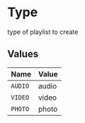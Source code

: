 # Type

type of playlist to create


## Values

| Name    | Value   |
| ------- | ------- |
| `AUDIO` | audio   |
| `VIDEO` | video   |
| `PHOTO` | photo   |